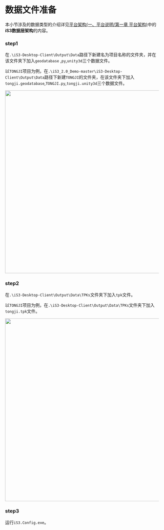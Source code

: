 # 数据文件准备



本小节涉及的数据类型的介绍详见[平台架构(一、平台说明/第一章 平台架构)](./../../../chapter1/section1.md)中的**iS3数据层架构**的内容。

### step1

在`.\iS3-Desktop-Client\Output\Data`路径下新建名为项目名称的文件夹，并在该文件夹下加入`geodatabase` ,`py`,`unity3d`三个数据文件。

以`TONGJI`项目为例，在`.\iS3_2.0_Demo-master\iS3-Desktop-Client\Output\Data`路径下新建`TONGJI`的文件夹，在该文件夹下加入`tongji.geodatabase`,`TONGJI.py`,`tongji.unity3d`三个数据文件。

<div style= text-align:center>
<img src= "https://i.postimg.cc/hPNgZ9w5/data.png" style='width:600px'; 'left: 50%'/>
</div>

### step2

在`.\iS3-Desktop-Client\Output\Data\TPKs`文件夹下加入`tpk`文件。

以`TONGJI`项目为例，在`.\iS3-Desktop-Client\Output\Data\TPKs`文件夹下加入`tongji.tpk`文件。

<div style= text-align:center>
<img src= "https://i.postimg.cc/CLq919Pc/tpks.png"  style='width:600px'; 'left: 50%'/>
</div>

### step3

运行`iS3.Config.exe`。